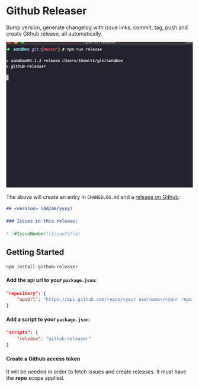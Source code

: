 # Github Releaser
Bump version, generate changelog with issue links, commit, tag, push and create Github release, all automatically.

<p align="center"><img src="demo/demo.gif"></p>	

The above will create an entry in `CHANGELOG.md` and a [release on Github](https://github.com/iamtomhewitt/github-releaser/releases/latest):

```markdown
## <version> (dd/mm/yyyy) 

### Issues in this release:

* [#IssueNumber](IssueTitle)
```

## Getting Started
```bash
npm install github-releaser
```

#### Add the api url to your `package.json`:
```json
"repository": {
    "apiUrl": "https://api.github.com/repos/<your username>/<your repo name>"
}
```

#### Add a script to your `package.json`:
```json
"scripts": {
    "release": "github-releaser"
}
```

#### Create a Github access token
It will be needed in order to fetch issues and create releases. It must have the **repo** scope applied.